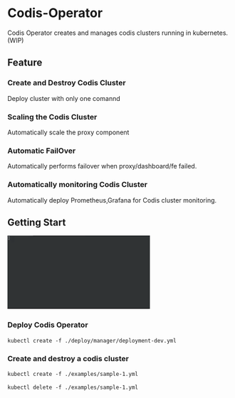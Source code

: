 # Codis-Operator

Codis Operator creates and manages codis clusters running in kubernetes.(WIP)

## Feature

### Create and Destroy Codis Cluster

Deploy cluster with only one comannd
	
### Scaling the Codis Cluster 

Automatically scale the proxy component

### Automatic FailOver

Automatically performs failover when proxy/dashboard/fe failed.

### Automatically monitoring Codis Cluster

Automatically deploy Prometheus,Grafana for Codis cluster monitoring.

## Getting Start

![Codis Operator demo](./doc/images/codis-operator.gif)

### Deploy Codis Operator
	
```
kubectl create -f ./deploy/manager/deployment-dev.yml
```

### Create and destroy a codis cluster

```
kubectl create -f ./examples/sample-1.yml
```

```
kubectl delete -f ./examples/sample-1.yml
```




